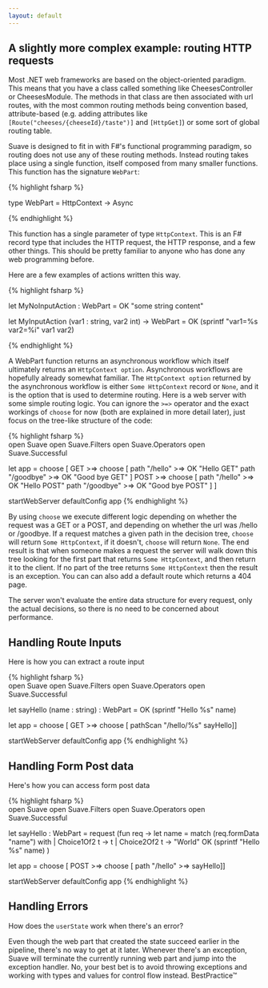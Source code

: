 ```yaml
---
layout: default
---
```


A slightly more complex example: routing HTTP requests
----------------------------------------------------------

Most .NET web frameworks are based on the object-oriented paradigm. This means that you have a class called something like CheesesController or CheesesModule. The methods in that class are then associated with url routes, with the most common routing methods being convention based, attribute-based (e.g. adding attributes like `[Route("cheeses/{cheeseId}/taste")]` and `[HttpGet]`) or some sort of global routing table.

Suave is designed to fit in with F#'s functional programming paradigm, so routing does not use any of these routing methods. Instead routing takes place using a single function, itself composed from many smaller functions. This function has the signature `WebPart`:

{% highlight fsharp %}

type WebPart = HttpContext -> Async<HttpContext option>

{% endhighlight %}

This function has a single parameter of type `HttpContext`. This is an F# record type that includes the HTTP request, the HTTP response, and a few other things. This should be pretty familiar to anyone who has done any web programming before.

Here are a few examples of actions written this way.

{% highlight fsharp %}

let MyNoInputAction : WebPart =
  OK "some string content"

let MyInputAction (var1 : string, var2 int) -> WebPart =
  OK (sprintf "var1=%s var2=%i" var1 var2)

{% endhighlight %}

A WebPart function returns an asynchronous workflow which itself ultimately returns an `HttpContext option`. Asynchronous workflows are hopefully already somewhat familiar. The `HttpContext option` returned by the asynchronous workflow is either `Some HttpContext` record or `None`, and it is the option that is used to determine routing. Here is a web server with some simple routing logic. You can ignore the `>=>` operator and the exact workings of `choose` for now (both are explained in more detail later), just focus on the tree-like structure of the code:

{% highlight fsharp %}        
open Suave
open Suave.Filters
open Suave.Operators
open Suave.Successful

let app =
  choose
    [ GET >=> choose
        [ path "/hello" >=> OK "Hello GET"
          path "/goodbye" >=> OK "Good bye GET" ]
      POST >=> choose
        [ path "/hello" >=> OK "Hello POST"
          path "/goodbye" >=> OK "Good bye POST" ] ]

startWebServer defaultConfig app
{% endhighlight %}

By using `choose` we execute different logic depending on whether the request was a GET or a POST, and depending on whether the url was /hello or /goodbye. If a request matches a given path in the decision tree, `choose` will return `Some HttpContext`, if it doesn't, `choose` will return `None`. The end result is that when someone makes a request the server will walk down this tree looking for the first part that returns `Some HttpContext`, and then return it to the client. If no part of the tree returns `Some HttpContext` then the result is an exception. You can can also add a default route which returns a 404 page.

The server won't evaluate the entire data structure for every request, only the actual decisions, so there is no need to be concerned about performance.

## Handling Route Inputs

Here is how you can extract a route input

{% highlight fsharp %}        
open Suave
open Suave.Filters
open Suave.Operators
open Suave.Successful

let sayHello (name : string) : WebPart =
  OK (sprintf "Hello %s" name)

let app =
  choose
    [ GET >=> choose
        [ pathScan "/hello/%s" sayHello]]

startWebServer defaultConfig app
{% endhighlight %}

## Handling Form Post data

Here's how you can access form post data

{% highlight fsharp %}        
open Suave
open Suave.Filters
open Suave.Operators
open Suave.Successful

let sayHello : WebPart = request (fun req ->
  let name = match (req.formData "name") with
              | Choice1Of2 t -> t
              | Choice2Of2 t -> "World"
  OK (sprintf "Hello %s" name)
  )


let app =
  choose
    [ POST >=> choose
        [ path "/hello" >=> sayHello]]

startWebServer defaultConfig app
{% endhighlight %}

## Handling Errors

How does the `userState` work when there's an error?

Even though the web part that created the state succeed earlier in the pipeline, there's no way to get at it later. Whenever there's an exception, Suave will terminate the currently running web part and jump into the exception handler. No, your best bet is to avoid throwing exceptions and working with types and values for control flow instead. BestPractice™
